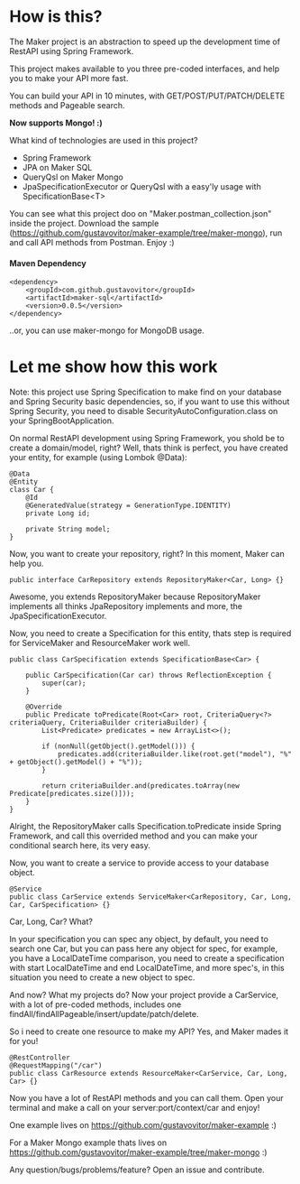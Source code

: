 # How is this?
The Maker project is an abstraction to speed up the development time of RestAPI using Spring Framework.

This project makes available to you three pre-coded interfaces, and help you to make your API more fast.

You can build your API in 10 minutes, with GET/POST/PUT/PATCH/DELETE methods and Pageable search.

**Now supports Mongo! :)**

What kind of technologies are used in this project?

- Spring Framework
- JPA on Maker SQL
- QueryQsl on Maker Mongo
- JpaSpecificationExecutor or QueryQsl with a easy'ly usage with SpecificationBase<T\>

You can see what this project doo on "Maker.postman_collection.json" inside the project. Download the sample (https://github.com/gustavovitor/maker-example/tree/maker-mongo), run
and call API methods from Postman. Enjoy :)

#### Maven Dependency
    <dependency>
        <groupId>com.github.gustavovitor</groupId>
        <artifactId>maker-sql</artifactId>
        <version>0.0.5</version>
    </dependency>

..or, you can use maker-mongo for MongoDB usage.

# Let me show how this work

Note: this project use Spring Specification to make find on your database and Spring Security basic dependencies, so, if you want to use this without Spring Security, you need to disable SecurityAutoConfiguration.class on your SpringBootApplication.

On normal RestAPI development using Spring Framework, you shold be to create a domain/model, right? Well, thats 
think is perfect, you have created your entity, for example (using Lombok @Data):

    @Data
    @Entity
    class Car {
        @Id
        @GeneratedValue(strategy = GenerationType.IDENTITY)
        private Long id;
        
        private String model; 
    }

Now, you want to create your repository, right? In this moment, Maker can help you.

    public interface CarRepository extends RepositoryMaker<Car, Long> {}
    
Awesome, you extends RepositoryMaker because RepositoryMaker implements all thinks JpaRepository implements and more, the JpaSpecificationExecutor.

Now, you need to create a Specification for this entity, thats step is required for ServiceMaker and ResourceMaker work well.

    public class CarSpecification extends SpecificationBase<Car> {
    
        public CarSpecification(Car car) throws ReflectionException {
            super(car);
        }
    
        @Override
        public Predicate toPredicate(Root<Car> root, CriteriaQuery<?> criteriaQuery, CriteriaBuilder criteriaBuilder) {
            List<Predicate> predicates = new ArrayList<>();
    
            if (nonNull(getObject().getModel())) {
                predicates.add(criteriaBuilder.like(root.get("model"), "%" + getObject().getModel() + "%"));
            }
    
            return criteriaBuilder.and(predicates.toArray(new Predicate[predicates.size()]));
        }
    }

Alright, the RepositoryMaker calls Specification.toPredicate inside Spring Framework, and call this overrided method and you can make your conditional search here, its very easy.

Now, you want to create a service to provide access to your database object.
    
    @Service
    public class CarService extends ServiceMaker<CarRepository, Car, Long, Car, CarSpecification> {}
    
Car, Long, Car? What?

In your specification you can spec any object, by default, you need to search one Car, but you can pass here any object for spec, for example, you have a LocalDateTime comparison, you need to create a specification with
start LocalDateTime and end LocalDateTime, and more spec's, in this situation you need to create a new object to spec.

And now? What my projects do? Now your project provide a CarService, with a lot of pre-coded methods, includes one findAll/findAllPageable/insert/update/patch/delete.

So i need to create one resource to make my API? Yes, and Maker mades it for you!

    @RestController
    @RequestMapping("/car")
    public class CarResource extends ResourceMaker<CarService, Car, Long, Car> {}
    
Now you have a lot of RestAPI methods and you can call them. Open your terminal and make a call on your server:port/context/car and enjoy!

One example lives on https://github.com/gustavovitor/maker-example :)

For a Maker Mongo example thats lives on https://github.com/gustavovitor/maker-example/tree/maker-mongo :)

Any question/bugs/problems/feature? Open an issue and contribute.

